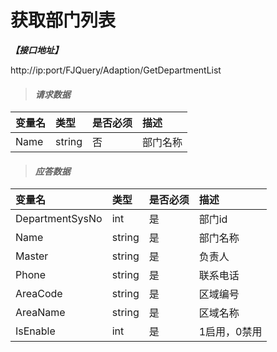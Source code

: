 # 获取部门列表

_**【接口地址】**_

http://ip:port/FJQuery/Adaption/GetDepartmentList

> #### _请求数据_

| 变量名 | 类型 | 是否必须 | 描述 |
| :--- | :--- | :--- | :--- |
| Name | string | 否 | 部门名称 |

> #### _应答数据_

| 变量名 | 类型 | 是否必须 | 描述 |
| :--- | :--- | :--- | :--- |
| DepartmentSysNo | int | 是 | 部门id |
| Name | string | 是 | 部门名称 |
| Master | string | 是 | 负责人 |
| Phone | string | 是 | 联系电话 |
| AreaCode | string | 是 | 区域编号 |
| AreaName | string | 是 | 区域名称 |
| IsEnable | int | 是 | 1启用，0禁用 |








